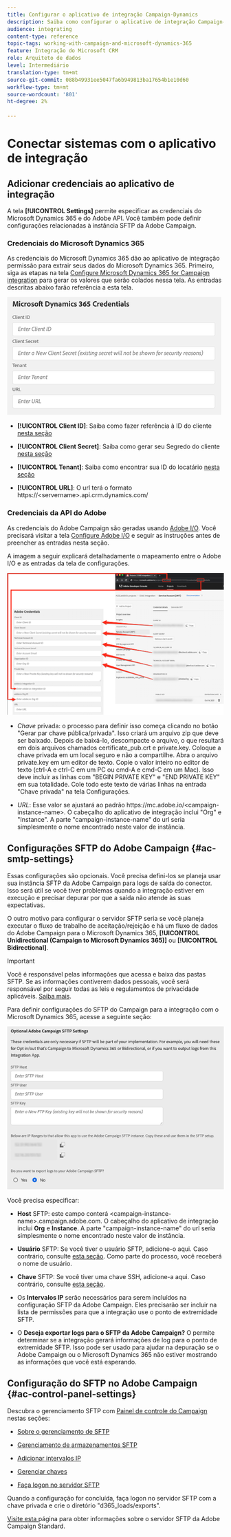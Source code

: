 ```yaml
---
title: Configurar o aplicativo de integração Campaign-Dynamics
description: Saiba como configurar o aplicativo de integração Campaign-Dynamics
audience: integrating
content-type: reference
topic-tags: working-with-campaign-and-microsoft-dynamics-365
feature: Integração do Microsoft CRM
role: Arquiteto de dados
level: Intermediário
translation-type: tm+mt
source-git-commit: 088b49931ee5047fa6b949813ba17654b1e10d60
workflow-type: tm+mt
source-wordcount: '801'
ht-degree: 2%

---
```



# Conectar sistemas com o aplicativo de integração

## Adicionar credenciais ao aplicativo de integração

A tela **[!UICONTROL Settings]** permite especificar as credenciais do Microsoft Dynamics 365 e do Adobe API. Você também pode definir configurações relacionadas à instância SFTP da Adobe Campaign.

### Credenciais do Microsoft Dynamics 365

As credenciais do Microsoft Dynamics 365 dão ao aplicativo de integração permissão para extrair seus dados do Microsoft Dynamics 365.  Primeiro, siga as etapas na tela [Configure Microsoft Dynamics 365 for Campaign integration](../../integrating/using/d365-acs-configure-d365.md) para gerar os valores que serão colados nessa tela. As entradas descritas abaixo farão referência a esta tela.

![](assets/do-not-localize/d365-to-acs-ui-page-workflows-settings-d365.png)

* **[!UICONTROL Client ID]**: Saiba como fazer referência à ID do cliente  [nesta seção](../../integrating/using/d365-acs-configure-d365.md#register-a-new-app)

* **[!UICONTROL Client Secret]**: Saiba como gerar seu Segredo do cliente  [nesta seção](../../integrating/using/d365-acs-configure-d365.md#generate-a-client-secret)

* **[!UICONTROL Tenant]**: Saiba como encontrar sua ID do locatário  [nesta seção](../../integrating/using/d365-acs-configure-d365.md#get-the-tenant-id)

* **[!UICONTROL URL]**: O url terá o formato https://&lt;servername>.api.crm.dynamics.com/

### Credenciais da API do Adobe

As credenciais do Adobe Campaign são geradas usando [Adobe I/O](https://www.adobe.io/). Você precisará visitar a tela [Configure Adobe I/O](../../integrating/using/d365-acs-configure-adobe-io.md) e seguir as instruções antes de preencher as entradas nesta seção.

A imagem a seguir explicará detalhadamente o mapeamento entre o Adobe I/O e as entradas da tela de configurações.

![](assets/do-not-localize/d365-to-acs-ui-page-workflows-settings-adobeio.png)

* *Chave* privada: o processo para definir isso começa clicando no botão &quot;Gerar par chave pública/privada&quot;. Isso criará um arquivo zip que deve ser baixado. Depois de baixá-lo, descompacte o arquivo, o que resultará em dois arquivos chamados certificate_pub.crt e private.key. Coloque a chave privada em um local seguro e não a compartilhe. Abra o arquivo private.key em um editor de texto. Copie o valor inteiro no editor de texto (ctrl-A e ctrl-C em um PC ou cmd-A e cmd-C em um Mac). Isso deve incluir as linhas com &quot;BEGIN PRIVATE KEY&quot; e &quot;END PRIVATE KEY&quot; em sua totalidade. Cole todo este texto de várias linhas na entrada &quot;Chave privada&quot; na tela Configurações.

* *URL*: Esse valor se ajustará ao padrão https\://mc.adobe.io/&lt;campaign-instance-name>. O cabeçalho do aplicativo de integração inclui &quot;Org&quot; e &quot;Instance&quot;. A parte &quot;campaign-instance-name&quot; do url seria simplesmente o nome encontrado neste valor de instância.

## Configurações SFTP do Adobe Campaign {#ac-smtp-settings}

Essas configurações são opcionais. Você precisa defini-los se planeja usar sua instância SFTP da Adobe Campaign para logs de saída do conector. Isso será útil se você tiver problemas quando a integração estiver em execução e precisar depurar por que a saída não atende às suas expectativas.

O outro motivo para configurar o servidor SFTP seria se você planeja executar o fluxo de trabalho de aceitação/rejeição e há um fluxo de dados do Adobe Campaign para o Microsoft Dynamics 365, **[!UICONTROL Unidirectional (Campaign to Microsoft Dynamics 365)]** ou **[!UICONTROL Bidirectional]**.

>[!IMPORTANT]
>
>Você é responsável pelas informações que acessa e baixa das pastas SFTP. Se as informações contiverem dados pessoais, você será responsável por seguir todas as leis e regulamentos de privacidade aplicáveis. [Saiba mais](../../integrating/using/d365-acs-notices-and-recommendations.md#acs-msdyn-manage-privacy).


Para definir configurações do SFTP do Campaign para a integração com o Microsoft Dynamics 365, acesse a seguinte seção:

![](assets/do-not-localize/d365-to-acs-ui-page-workflows-settings-sftp.png)

Você precisa especificar:

* **Host** SFTP: este campo conterá  &lt;campaign-instance-name>.campaign.adobe.com. O cabeçalho do aplicativo de integração inclui **Org** e **Instance**. A parte &quot;campaign-instance-name&quot; do url seria simplesmente o nome encontrado neste valor de instância.

* **Usuário** SFTP: Se você tiver o usuário SFTP, adicione-o aqui. Caso contrário, consulte [esta seção](#ac-control-panel-settings). Como parte do processo, você receberá o nome de usuário.

* **Chave** SFTP: Se você tiver uma chave SSH, adicione-a aqui. Caso contrário, consulte [esta seção](#ac-control-panel-settings).

* Os **Intervalos IP** serão necessários para serem incluídos na configuração SFTP da Adobe Campaign. Eles precisarão ser incluir na lista de permissões para que a integração use o ponto de extremidade SFTP.

* O **Deseja exportar logs para o SFTP da Adobe Campaign?** O permite determinar se a integração gerará informações de log para o ponto de extremidade SFTP. Isso pode ser usado para ajudar na depuração se o Adobe Campaign ou o Microsoft Dynamics 365 não estiver mostrando as informações que você está esperando.

## Configuração do SFTP no Adobe Campaign {#ac-control-panel-settings}

Descubra o gerenciamento SFTP com [Painel de controle do Campaign](https://experienceleague.adobe.com/docs/control-panel/using/control-panel-home.html?lang=pt-BR) nestas seções:

* [Sobre o gerenciamento de SFTP](https://experienceleague.adobe.com/docs/control-panel/using/sftp-management/about-sftp-management.html?lang=en#sftp-management)

* [Gerenciamento de armazenamentos SFTP](https://experienceleague.adobe.com/docs/control-panel/using/sftp-management/key-management.html?lang=en#installing-ssh-key)

* [Adicionar intervalos IP](https://experienceleague.adobe.com/docs/control-panel/using/sftp-management/ip-range-allow-listing.html?lang=en#sftp-management)

* [Gerenciar chaves](https://experienceleague.adobe.com/docs/control-panel/using/sftp-management/key-management.html?lang=en#sftp-management)

* [Faça logon no servidor SFTP](https://experienceleague.adobe.com/docs/control-panel/using/sftp-management/logging-into-sftp-server.html?lang=en#sftp-management)

Quando a configuração for concluída, faça logon no servidor SFTP com a chave privada e crie o diretório &quot;d365_loads/exports&quot;.

[Visite esta ](https://experienceleague.adobe.com/docs/campaign-standard-learn/control-panel/sftp-management/monitoring-server-capacity.html?lang=en#sftp-management) página para obter informações sobre o servidor SFTP da Adobe Campaign Standard.
